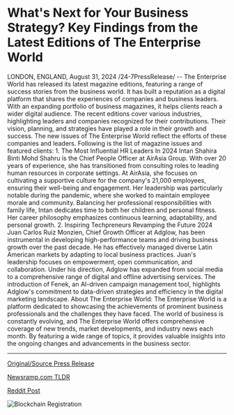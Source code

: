 # What's Next for Your Business Strategy? Key Findings from the Latest Editions of The Enterprise World

LONDON, ENGLAND, August 31, 2024 /24-7PressRelease/ -- The Enterprise World has released its latest magazine editions, featuring a range of success stories from the business world. It has built a reputation as a digital platform that shares the experiences of companies and business leaders. With an expanding portfolio of business magazines, it helps clients reach a wider digital audience.  The recent editions cover various industries, highlighting leaders and companies recognized for their contributions. Their vision, planning, and strategies have played a role in their growth and success. The new issues of The Enterprise World reflect the efforts of these companies and leaders.  Following is the list of magazine issues and featured clients:  1. The Most Influential HR Leaders In 2024 Intan Shahira Binti Mohd Shahru is the Chief People Officer at AirAsia Group. With over 20 years of experience, she has transitioned from consulting roles to leading human resources in corporate settings. At AirAsia, she focuses on cultivating a supportive culture for the company's 21,000 employees, ensuring their well-being and engagement. Her leadership was particularly notable during the pandemic, where she worked to maintain employee morale and community. Balancing her professional responsibilities with family life, Intan dedicates time to both her children and personal fitness. Her career philosophy emphasizes continuous learning, adaptability, and personal growth.  2. Inspiring Techpreneurs Revamping the Future 2024 Juan Carlos Ruiz Monzien, Chief Growth Officer at Adglow, has been instrumental in developing high-performance teams and driving business growth over the past decade. He has effectively managed diverse Latin American markets by adapting to local business practices. Juan's leadership focuses on empowerment, open communication, and collaboration. Under his direction, Adglow has expanded from social media to a comprehensive range of digital and offline advertising services. The introduction of Fenek, an AI-driven campaign management tool, highlights Adglow's commitment to data-driven strategies and efficiency in the digital marketing landscape.  About The Enterprise World: The Enterprise World is a platform dedicated to showcasing the achievements of prominent business professionals and the challenges they have faced. The world of business is constantly evolving, and The Enterprise World offers comprehensive coverage of new trends, market developments, and industry news each month. By featuring a wide range of topics, it provides valuable insights into the ongoing changes and advancements in the business sector. 

---

[Original/Source Press Release](https://www.24-7pressrelease.com/press-release/513940/whats-next-for-your-business-strategy-key-findings-from-the-latest-editions-of-the-enterprise-world)
                    

[Newsramp.com TLDR](None) 



[Reddit Post](https://www.reddit.com/r/HRnews/comments/1f5v1ns/the_enterprise_world_releases_latest_magazine/) 



![Blockchain Registration](https://cdn.newsramp.app/24-7PressRelease/qrcode/248/31/riftqx2z.webp)